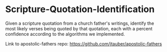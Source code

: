# Scripture-Quotation-Identification

Given a scripture quotation from a church father's writings, identify the most likely verses being quoted by that quotation, each with a percent confidence according to the algorithms we implemented.

<add stuff about using the various interfaces>

Link to apostolic-fathers repo: https://github.com/jtauber/apostolic-fathers